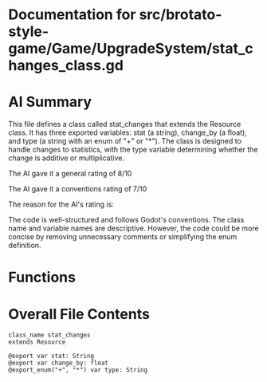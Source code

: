 # Documentation for src/brotato-style-game/Game/UpgradeSystem/stat_changes_class.gd

# AI Summary
This file defines a class called stat_changes that extends the Resource class. It has three exported variables: stat (a string), change_by (a float), and type (a string with an enum of "+" or "*"). The class is designed to handle changes to statistics, with the type variable determining whether the change is additive or multiplicative.

The AI gave it a general rating of 8/10

The AI gave it a conventions rating of 7/10

The reason for the AI's rating is:

The code is well-structured and follows Godot's conventions. The class name and variable names are descriptive. However, the code could be more concise by removing unnecessary comments or simplifying the enum definition.
# Functions
# Overall File Contents
```gdscript
class_name stat_changes
extends Resource

@export var stat: String
@export var change_by: float
@export_enum("+", "*") var type: String

```
